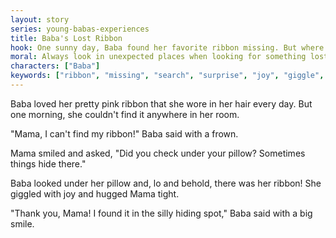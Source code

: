 ```yaml
---
layout: story
series: young-babas-experiences
title: Baba's Lost Ribbon
hook: One sunny day, Baba found her favorite ribbon missing. But where could it have gone?
moral: Always look in unexpected places when looking for something lost.
characters: ["Baba"]
keywords: ["ribbon", "missing", "search", "surprise", "joy", "giggle", "hug", "frown", "pretty", "pink"]
---
```


Baba loved her pretty pink ribbon that she wore in her hair every day. But one morning, she couldn't find it anywhere in her room.

"Mama, I can't find my ribbon!" Baba said with a frown.

Mama smiled and asked, "Did you check under your pillow? Sometimes things hide there."

Baba looked under her pillow and, lo and behold, there was her ribbon! She giggled with joy and hugged Mama tight.

"Thank you, Mama! I found it in the silly hiding spot," Baba said with a big smile.
